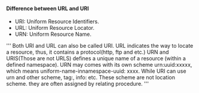 #### Difference between URL and URI


* URI: Uniform Resource Identifiers.
* URL: Uniform Resource Locator.
* URN: Uniform Resource Name.


'''
    Both URI and URL can also be called URI.
    URL indicates the way to locate a resource, thus, it contains a protocol(http, ftp and etc.)
    URN and URIS(Those are not URLS) defines a unique name of a resource (within a defined namespace). 
    URN may comes with its own scheme urn:uuid:xxxxx, which means uniform-name-innamespace-uuid: xxxx.
    While URI can use urn and other scheme, tag:, info: etc. These scheme are not location scheme. they are often assigned by relating procedure. 
'''
